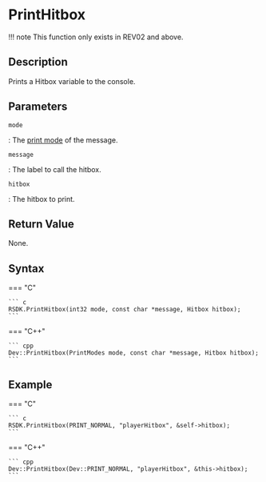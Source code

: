 # PrintHitbox

!!! note
    This function only exists in REV02 and above.

## Description
Prints a Hitbox variable to the console.

## Parameters
`mode`

:   The [print mode](TODO) of the message.

`message`

:   The label to call the hitbox.

`hitbox`

:   The hitbox to print.

## Return Value
None.

## Syntax
=== "C"

	``` c
	RSDK.PrintHitbox(int32 mode, const char *message, Hitbox hitbox);
	```

=== "C++"

	``` cpp
	Dev::PrintHitbox(PrintModes mode, const char *message, Hitbox hitbox);
	```

## Example
=== "C"

	``` c
	RSDK.PrintHitbox(PRINT_NORMAL, "playerHitbox", &self->hitbox);
	```

=== "C++"

	``` cpp
	Dev::PrintHitbox(Dev::PRINT_NORMAL, "playerHitbox", &this->hitbox);
	```
